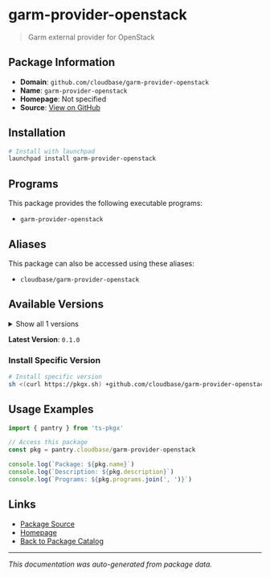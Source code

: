 # garm-provider-openstack

> Garm external provider for OpenStack

## Package Information

- **Domain**: `github.com/cloudbase/garm-provider-openstack`
- **Name**: `garm-provider-openstack`
- **Homepage**: Not specified
- **Source**: [View on GitHub](https://github.com/pkgxdev/pantry/tree/main/projects/github.com/cloudbase/garm-provider-openstack/package.yml)

## Installation

```bash
# Install with launchpad
launchpad install garm-provider-openstack
```

## Programs

This package provides the following executable programs:

- `garm-provider-openstack`

## Aliases

This package can also be accessed using these aliases:

- `cloudbase/garm-provider-openstack`

## Available Versions

<details>
<summary>Show all 1 versions</summary>

- `0.1.0`

</details>

**Latest Version**: `0.1.0`

### Install Specific Version

```bash
# Install specific version
sh <(curl https://pkgx.sh) +github.com/cloudbase/garm-provider-openstack@0.1.0 -- $SHELL -i
```

## Usage Examples

```typescript
import { pantry } from 'ts-pkgx'

// Access this package
const pkg = pantry.cloudbase/garm-provider-openstack

console.log(`Package: ${pkg.name}`)
console.log(`Description: ${pkg.description}`)
console.log(`Programs: ${pkg.programs.join(', ')}`)
```

## Links

- [Package Source](https://github.com/pkgxdev/pantry/tree/main/projects/github.com/cloudbase/garm-provider-openstack/package.yml)
- [Homepage](#)
- [Back to Package Catalog](../package-catalog.md)

---

*This documentation was auto-generated from package data.*
